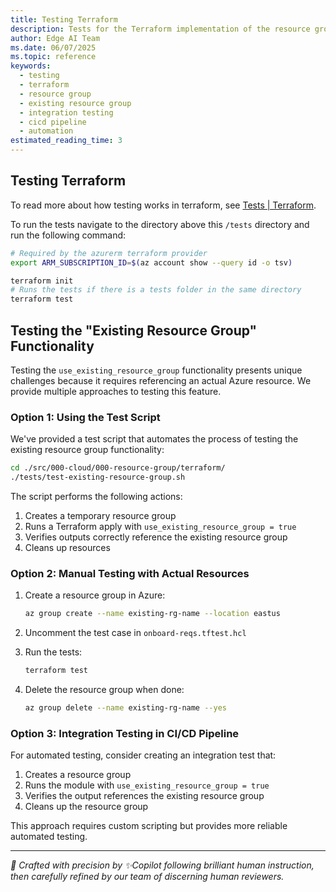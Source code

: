 ```yaml
---
title: Testing Terraform
description: Tests for the Terraform implementation of the resource group component, including testing the use_existing_resource_group functionality
author: Edge AI Team
ms.date: 06/07/2025
ms.topic: reference
keywords:
  - testing
  - terraform
  - resource group
  - existing resource group
  - integration testing
  - cicd pipeline
  - automation
estimated_reading_time: 3
---
```


## Testing Terraform

To read more about how testing works in terraform, see [Tests | Terraform](https://developer.hashicorp.com/terraform/language/tests).

To run the tests navigate to the directory above this `/tests` directory and run the following command:

```sh
# Required by the azurerm terraform provider
export ARM_SUBSCRIPTION_ID=$(az account show --query id -o tsv)

terraform init
# Runs the tests if there is a tests folder in the same directory
terraform test
```

## Testing the "Existing Resource Group" Functionality

Testing the `use_existing_resource_group` functionality presents unique challenges because it requires referencing an actual Azure resource. We provide multiple approaches to testing this feature.

### Option 1: Using the Test Script

We've provided a test script that automates the process of testing the existing resource group functionality:

```sh
cd ./src/000-cloud/000-resource-group/terraform/
./tests/test-existing-resource-group.sh
```

The script performs the following actions:

1. Creates a temporary resource group
2. Runs a Terraform apply with `use_existing_resource_group = true`
3. Verifies outputs correctly reference the existing resource group
4. Cleans up resources

### Option 2: Manual Testing with Actual Resources

1. Create a resource group in Azure:

   ```sh
   az group create --name existing-rg-name --location eastus
   ```

2. Uncomment the test case in `onboard-reqs.tftest.hcl`

3. Run the tests:

   ```sh
   terraform test
   ```

4. Delete the resource group when done:

   ```sh
   az group delete --name existing-rg-name --yes
   ```

### Option 3: Integration Testing in CI/CD Pipeline

For automated testing, consider creating an integration test that:

1. Creates a resource group
2. Runs the module with `use_existing_resource_group = true`
3. Verifies the output references the existing resource group
4. Cleans up the resource group

This approach requires custom scripting but provides more reliable automated testing.

---

<!-- markdownlint-disable MD036 -->
*🤖 Crafted with precision by ✨Copilot following brilliant human instruction,
then carefully refined by our team of discerning human reviewers.*
<!-- markdownlint-enable MD036 -->
